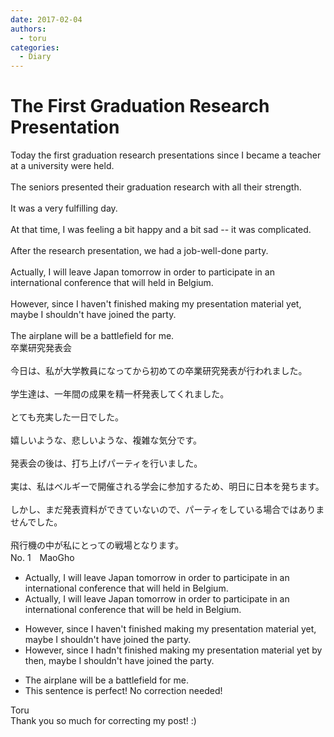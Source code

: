 ```yaml
---
date: 2017-02-04
authors:
  - toru
categories:
  - Diary
---
```


<h1 id="subject_show">The First Graduation Research Presentation</h1>
<div class="date" hidden>Feb 4, 2017 23:21</div>
<div id="post"><div id="body_show_ori">
Today the first graduation research presentations since I became a teacher at a university were held.<br/><br/>The seniors presented their graduation research with all their strength.<br/><br/>It was a very fulfilling day.<br/><br/>At that time, I was feeling a bit happy and a bit sad -- it was complicated.<br/><br/>After the research presentation, we had a job-well-done party.<br/><br/>Actually, I will leave Japan tomorrow in order to participate in an international conference that will held in Belgium.<br/><br/>However, since I haven't finished making my presentation material yet, maybe I shouldn't have joined the party.<br/><br/>The airplane will be a battlefield for me.
</div></div>

<!-- more -->

<div id="post_ja"><div id="body_show_mo">
卒業研究発表会<br/><br/>今日は、私が大学教員になってから初めての卒業研究発表が行われました。<br/><br/>学生達は、一年間の成果を精一杯発表してくれました。<br/><br/>とても充実した一日でした。<br/><br/>嬉しいような、悲しいような、複雑な気分です。<br/><br/>発表会の後は、打ち上げパーティを行いました。<br/><br/>実は、私はベルギーで開催される学会に参加するため、明日に日本を発ちます。<br/><br/>しかし、まだ発表資料ができていないので、パーティをしている場合ではありませんでした。<br/><br/>飛行機の中が私にとっての戦場となります。
</div></div>
<div id="block"><div class="first_name"> No. 1　<span class="just_name">MaoGho</span></div><div id="block2">
<ul class="correction_field">
<li class="incorrect">Actually, I will leave Japan tomorrow in order to participate in an international conference that will held in Belgium.</li>
<li class="corrected correct">
Actually, I will leave Japan tomorrow in order to participate in an international conference that will <span class="f_red">be </span>held in Belgium.
</li>
</ul>
<ul class="correction_field">
<li class="incorrect">However, since I haven't finished making my presentation material yet, maybe I shouldn't have joined the party.</li>
<li class="corrected correct">
However, since I <span class="f_red">hadn't</span> finished <span class="sline">making </span>my presentation material <span class="sline">yet </span><span class="f_red">by then</span>, maybe I shouldn't have joined the party.
</li>
</ul>
<ul class="correction_field">
<li class="incorrect">The airplane will be a battlefield for me.</li>
<li class="corrected perfect">This sentence is perfect! No correction needed!</li>
</ul>
</div><div class="name"><span class="just_name">Toru</span><br>
Thank you so much for correcting my post! :)
</div>
</div>
